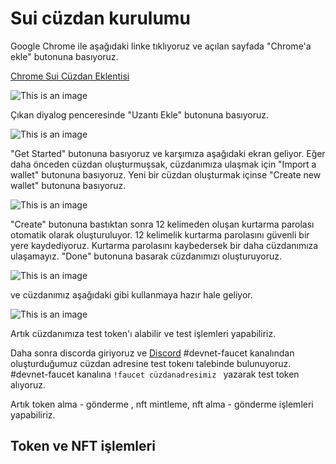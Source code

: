 
# Sui cüzdan kurulumu

Google Chrome ile aşağıdaki linke tıklıyoruz ve açılan sayfada "Chrome'a ekle" butonuna basıyoruz.

[Chrome Sui Cüzdan Eklentisi](https://chrome.google.com/webstore/detail/sui-wallet/opcgpfmipidbgpenhmajoajpbobppdil)

![This is an image](https://i.imgur.com/VeucXRR.png)

Çıkan diyalog penceresinde "Uzantı Ekle" butonuna basıyoruz.

![This is an image](https://i.imgur.com/ZTLjQpb.png)

"Get Started" butonuna basıyoruz ve karşımıza aşağıdaki ekran geliyor.
Eğer daha önceden cüzdan oluşturmuşsak, cüzdanımıza ulaşmak için "Import a wallet" butonuna basıyoruz.
Yeni bir cüzdan oluşturmak içinse "Create new wallet" butonuna basıyoruz.

![This is an image](https://i.imgur.com/GxgtS8h.jpg)

"Create" butonuna bastıktan sonra 12 kelimeden oluşan kurtarma parolası otomatik olarak oluşturuluyor. 12 kelimelik kurtarma parolasını güvenli bir yere kaydediyoruz. Kurtarma parolasını kaybedersek bir daha cüzdanımıza ulaşamayız. "Done" butonuna basarak cüzdanımızı oluşturuyoruz.

![This is an image](https://i.imgur.com/sKU0XDp.jpg)

ve cüzdanımız aşağıdaki gibi kullanmaya hazır hale geliyor.

![This is an image](https://i.imgur.com/dk7GM91.jpg)

Artık cüzdanımıza test token'ı alabilir ve test işlemleri yapabiliriz.

Daha sonra discorda giriyoruz ve [Discord](https://discord.gg/8G2SQvwA) #devnet-faucet kanalından oluşturduğumuz cüzdan adresine test tokenı talebinde bulunuyoruz.
#devnet-faucet kanalına ```!faucet cüzdanadresimiz ```  yazarak test token alıyoruz.

Artık token alma - gönderme , nft mintleme, nft alma - gönderme işlemleri yapabiliriz.

## Token ve NFT işlemleri
